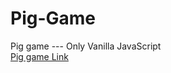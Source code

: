 # Pig-Game
Pig game --- Only Vanilla JavaScript
</br>
[Pig game Link](https://rashed-pig-game.netlify.app/)
